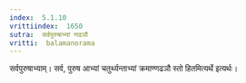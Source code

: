 ```yaml
---
index:  5.1.10
vrittiindex:  1650
sutra:  सर्वपुरुषाभ्यां णढञौ
vritti:  balamanorama 
---
```


सर्वपुरुषाभ्याम्। सर्व, पुरुष आभ्यां चतुर्थ्यन्ताभ्यां क्रमाण्णढञौ स्तो हितमित्यर्थे इत्यर्थः। 

